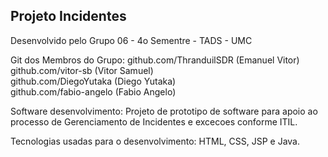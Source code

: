 ## Projeto Incidentes
Desenvolvido pelo Grupo 06 - 4o Sementre - TADS - UMC 

Git dos Membros do Grupo: 
github.com/ThranduilSDR (Emanuel Vitor)<br>
github.com/vitor-sb     (Vitor Samuel)<br>
github.com/DiegoYutaka  (Diego Yutaka)<br>
github.com/fabio-angelo (Fabio Angelo)<br>

Software desenvolvimento: 
Projeto de prototipo de software para apoio ao processo de Gerenciamento de Incidentes e excecoes conforme ITIL.

Tecnologias usadas para o desenvolvimento:
HTML, CSS, JSP e Java.